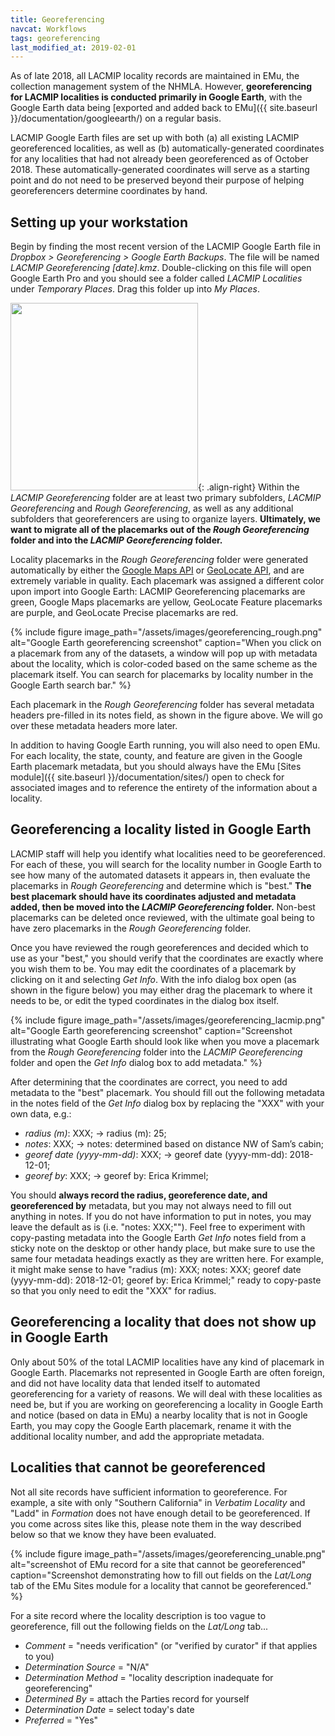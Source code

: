 ```yaml
---
title: Georeferencing
navcat: Workflows
tags: georeferencing
last_modified_at: 2019-02-01
---
```

As of late 2018, all LACMIP locality records are maintained in EMu, the collection management system of the NHMLA. However, **georeferencing for LACMIP localities is conducted primarily in Google Earth**, with the Google Earth data being [exported and added back to EMu]({{ site.baseurl }}/documentation/googleearth/) on a regular basis.

LACMIP Google Earth files are set up with both (a) all existing LACMIP georeferenced localities, as well as (b) automatically-generated coordinates for any localities that had not already been georeferenced as of October 2018. These automatically-generated coordinates will serve as a starting point and do not need to be preserved beyond their purpose of helping georeferencers determine coordinates by hand.

## Setting up your workstation

Begin by finding the most recent version of the LACMIP Google Earth file in *Dropbox > Georeferencing > Google Earth Backups*. The file will be named *LACMIP Georeferencing [date].kmz*. Double-clicking on this file will open Google Earth Pro and you should see a folder called *LACMIP Localities* under *Temporary Places*. Drag this folder up into *My Places*.

<img src="{{ site.baseurl }}/assets/images/georeferencing_myplaces.png" alt="" width="300"/>{: .align-right}
Within the *LACMIP Georeferencing* folder are at least two primary subfolders, *LACMIP Georeferencing* and *Rough Georeferencing*, as well as any additional subfolders that georeferencers are using to organize layers. **Ultimately, we want to migrate all of the placemarks out of the *Rough Georeferencing* folder and into the *LACMIP Georeferencing* folder.**

Locality placemarks in the *Rough Georeferencing* folder were generated automatically by either the [Google Maps API](https://developers.google.com/maps/documentation/geocoding/start) or [GeoLocate API](http://www.geo-locate.org/), and are extremely variable in quality. Each placemark was assigned a different color upon import into Google Earth: LACMIP Georeferencing placemarks are green, Google Maps placemarks are yellow, GeoLocate Feature placemarks are purple, and GeoLocate Precise placemarks are red.

{% include figure image_path="/assets/images/georeferencing_rough.png" alt="Google Earth georeferencing screenshot" caption="When you click on a placemark from any of the datasets, a window will pop up with metadata about the locality, which is color-coded based on the same scheme as the placemark itself. You can search for placemarks by locality number in the Google Earth search bar." %}

Each placemark in the *Rough Georeferencing* folder has several metadata headers pre-filled in its notes field, as shown in the figure above. We will go over these metadata headers more later.

In addition to having Google Earth running, you will also need to open EMu. For each locality, the state, county, and feature are given in the Google Earth placemark metadata, but you should always have the EMu [Sites module]({{ site.baseurl }}/documentation/sites/) open to check for associated images and to reference the entirety of the information about a locality.

## Georeferencing a locality listed in Google Earth

LACMIP staff will help you identify what localities need to be georeferenced. For each of these, you will search for the locality number in Google Earth to see how many of the automated datasets it appears in, then evaluate the placemarks in *Rough Georeferencing* and determine which is "best." **The best placemark should have its coordinates adjusted and metadata added, then be moved into the *LACMIP Georeferencing* folder.** Non-best placemarks can be deleted once reviewed, with the ultimate goal being to have zero placemarks in the *Rough Georeferencing* folder.

Once you have reviewed the rough georeferences and decided which to use as your "best," you should verify that the coordinates are exactly where you wish them to be. You may edit the coordinates of a placemark by clicking on it and selecting *Get Info*. With the info dialog box open (as shown in the figure below) you may either drag the placemark to where it needs to be, or edit the typed coordinates in the dialog box itself.

{% include figure image_path="/assets/images/georeferencing_lacmip.png" alt="Google Earth georeferencing screenshot" caption="Screenshot illustrating what Google Earth should look like when you move a placemark from the *Rough Georeferencing* folder into the *LACMIP Georeferencing* folder and open the *Get Info* dialog box to add metadata." %}

After determining that the coordinates are correct, you need to add metadata to the "best" placemark. You should fill out the following metadata in the notes field of the *Get Info* dialog box by replacing the "XXX" with your own data, e.g.:
- *radius (m)*: XXX; → radius (m): 25;
- *notes*: XXX; → notes: determined based on distance NW of Sam’s cabin;
- *georef date (yyyy-mm-dd)*: XXX; → georef date (yyyy-mm-dd): 2018-12-01;
- *georef by*: XXX; → georef by: Erica Krimmel;

You should **always record the radius, georeference date, and georeferenced by** metadata, but you may not always need to fill out anything in notes. If you do not have information to put in notes, you may leave the default as is (i.e. "notes: XXX;""). Feel free to experiment with copy-pasting metadata into the Google Earth *Get Info* notes field from a sticky note on the desktop or other handy place, but make sure to use the same four metadata headings exactly as they are written here. For example, it might make sense to have "radius (m): XXX; notes: XXX; georef date (yyyy-mm-dd): 2018-12-01; georef by: Erica Krimmel;" ready to copy-paste so that you only need to edit the "XXX" for radius.

## Georeferencing a locality that does not show up in Google Earth

Only about 50% of the total LACMIP localities have any kind of placemark in Google Earth. Placemarks not represented in Google Earth are often foreign, and did not have locality data that lended itself to automated georeferencing for a variety of reasons. We will deal with these localities as need be, but if you are working on georeferencing a locality in Google Earth and notice (based on data in EMu) a nearby locality that is not in Google Earth, you may copy the Google Earth placemark, rename it with the additional locality number, and add the appropriate metadata.

## Localities that cannot be georeferenced

Not all site records have sufficient information to georeference. For example, a site with only "Southern California" in *Verbatim Locality* and "Ladd" in *Formation* does not have enough detail to be georeferenced. If you come across sites like this, please note them in the way described below so that we know they have been evaluated.

{% include figure image_path="/assets/images/georeferencing_unable.png" alt="screenshot of EMu record for a site that cannot be georeferenced" caption="Screenshot demonstrating how to fill out fields on the *Lat/Long* tab of the EMu Sites module for a locality that cannot be georeferenced." %}

For a site record where the locality description is too vague to georeference, fill out the following fields on the *Lat/Long* tab...
- *Comment* = "needs verification" (or "verified by curator" if that applies to you)
- *Determination Source* = "N/A"
- *Determination Method* = "locality description inadequate for georeferencing"
- *Determined By* = attach the Parties record for yourself
- *Determination Date* = select today's date
- *Preferred* = "Yes"
